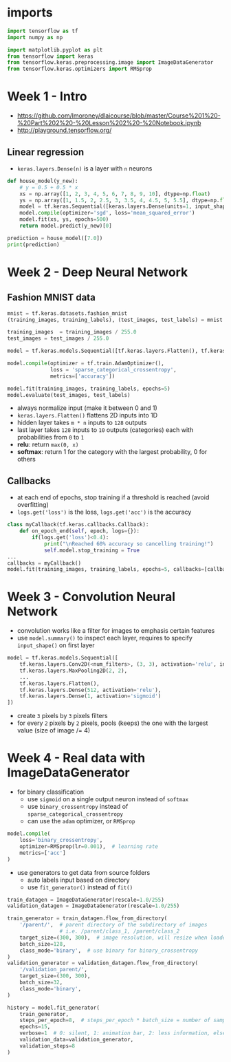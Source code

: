 # imports
```python
import tensorflow as tf
import numpy as np

import matplotlib.pyplot as plt
from tensorflow import keras
from tensorflow.keras.preprocessing.image import ImageDataGenerator
from tensorflow.keras.optimizers import RMSprop
```

# Week 1 - Intro
- https://github.com/lmoroney/dlaicourse/blob/master/Course%201%20-%20Part%202%20-%20Lesson%202%20-%20Notebook.ipynb
- http://playground.tensorflow.org/
## Linear regression
- `keras.layers.Dense(n)` is a layer with `n` neurons
```python
def house_model(y_new):
    # y = 0.5 + 0.5 * x
    xs = np.array([1, 2, 3, 4, 5, 6, 7, 8, 9, 10], dtype=np.float)
    ys = np.array([1, 1.5, 2, 2.5, 3, 3.5, 4, 4.5, 5, 5.5], dtype=np.float)
    model = tf.keras.Sequential([keras.layers.Dense(units=1, input_shape=[1])])
    model.compile(optimizer='sgd', loss='mean_squared_error')
    model.fit(xs, ys, epochs=500)
    return model.predict(y_new)[0]

prediction = house_model([7.0])
print(prediction)
```

# Week 2 - Deep Neural Network
## Fashion MNIST data
```python
mnist = tf.keras.datasets.fashion_mnist
(training_images, training_labels), (test_images, test_labels) = mnist.load_data()

training_images  = training_images / 255.0
test_images = test_images / 255.0

model = tf.keras.models.Sequential([tf.keras.layers.Flatten(), tf.keras.layers.Dense(128, activation=tf.nn.relu), tf.keras.layers.Dense(10, activation=tf.nn.softmax)])

model.compile(optimizer = tf.train.AdamOptimizer(),
              loss = 'sparse_categorical_crossentropy',
              metrics=['accuracy'])

model.fit(training_images, training_labels, epochs=5)
model.evaluate(test_images, test_labels)
```
- always normalize input (make it between 0 and 1)
- `keras.layers.Flatten()` flattens 2D inputs into 1D
- hidden layer takes `m * n` inputs to `128` outputs
- last layer takes `128` inputs to `10` outputs (categories) each with probabilities from `0` to `1`
- **relu**: return `max(0, x)`
- **softmax**: return 1 for the category with the largest probability, 0 for others

## Callbacks
- at each end of epochs, stop training if a threshold is reached (avoid overfitting)
- `logs.get('loss')` is the loss, `logs.get('acc')` is the accuracy
```python
class myCallback(tf.keras.callbacks.Callback):
    def on_epoch_end(self, epoch, logs={}):
        if(logs.get('loss')<0.4):
            print("\nReached 60% accuracy so cancelling training!")
            self.model.stop_training = True
...
callbacks = myCallback()
model.fit(training_images, training_labels, epochs=5, callbacks=[callbacks])
```

# Week 3 - Convolution Neural Network
- convolution works like a filter for images to emphasis certain features
- use `model.summary()` to inspect each layer, requires to specify `input_shape()` on first layer
```python
model = tf.keras.models.Sequential([
    tf.keras.layers.Conv2D(<num_filters>, (3, 3), activation='relu', input_shape=(m, n, <color_depth>)),
    tf.keras.layers.MaxPooling2D(2, 2),
    ...
    tf.keras.layers.Flatten(),
    tf.keras.layers.Dense(512, activation='relu'),
    tf.keras.layers.Dense(1, activation='sigmoid')
])
```
- create `3` pixels by `3` pixels filters
- for every `2` pixels by `2` pixels, pools (keeps) the one with the largest value (size of image /= 4)

# Week 4 - Real data with ImageDataGenerator
- for binary classification
    - use `sigmoid` on a single output neuron instead of `softmax`
    - use `binary_crossentropy` instead of `sparse_categorical_crossentropy`
    - can use the `adam` optimizer, or `RMSprop`
```python
model.compile(
    loss='binary_crossentropy',
    optimizer=RMSprop(lr=0.001),  # learning rate
    metrics=['acc']
)
```
- use generators to get data from source folders
    - auto labels input based on directory
    - use `fit_generator()` instead of `fit()`
```python
train_datagen = ImageDataGenerator(rescale=1.0/255)
validation_datagen = ImageDataGenerator(rescale=1.0/255)

train_generator = train_datagen.flow_from_directory(
    '/parent/',  # parent directory of the subdirectory of images
                 # i.e. /parent/class_1, /parent/class_2
    target_size=(300, 300),  # image resolution, will resize when loaded
    batch_size=128,
    class_mode='binary',  # use binary for binary_crossentropy
)
validation_generator = validation_datagen.flow_from_directory(
    '/validation_parent/',
    target_size=(300, 300),
    batch_size=32,
    class_mode='binary',
)

history = model.fit_generator(
    train_generator,
    steps_per_epoch=8,  # steps_per_epoch * batch_size = number of samples
    epochs=15,
    verbose=1  # 0: silent, 1: animation bar, 2: less information, else: only shows epoch count
    validation_data=validation_generator,
    validation_steps=8
)
```
